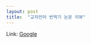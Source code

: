 ```yaml
---
layout: post
title:  "교차언어 번역기 논문 리뷰"
---
```



Link: [Google][paperlink]

[paperlink]: https://arxiv.org/abs/2104.08757
